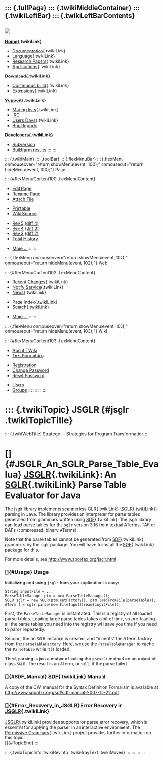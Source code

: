 ::: {.fullPage}
::: {.twikiMiddleContainer}
::: {.twikiLeftBar}
::: {.twikiLeftBarContents}
  ----------------------------------------------------------------------------------
  [![](../pub/Stratego/StrategoLogo/StrategoLogoTextlessWhite-100px.png)](WebHome)
  ----------------------------------------------------------------------------------

**[Home](WebHome){.twikiLink}**

-   [Documentation](StrategoDocumentation){.twikiLink}
-   [Language](StrategoLanguage){.twikiLink}
-   [Research Papers](StrategoPublications){.twikiLink}
-   [Applications](StrategoApplication){.twikiLink}

**[Download](StrategoDownload){.twikiLink}**

-   [Continuous build](ContinuousBuild){.twikiLink}
-   [Extensions](AdditionalPackageDownload){.twikiLink}

**[Support](StrategoSupport){.twikiLink}**

-   [Mailing lists](MailingList){.twikiLink}
-   [IRC](irc://irc.freenode.net/#stratego)
-   [Users Days](StrategoUsersDay){.twikiLink}
-   [Bug Reports](http://yellowgrass.org/project/StrategoXT)

**[Developers](StrategoDev){.twikiLink}**

-   [Subversion](https://svn.strategoxt.org/repos/StrategoXT/strategoxt/trunk)
-   [Buildfarm
    results](http://hydra.nixos.org/jobset/strategoxt/strategoxt-release/all)
:::
:::

::: {.twikiMain}
::: {.toolBar}
::: {.flexMenuBar}
::: {.flexMenu onmouseover="return showMenu(event, 100);" onmouseout="return hideMenu(event, 100);"}
Page

::: {#flexMenuContent100 .flexMenuContent}
-   [Edit
    Page](http://www.program-transformation.org/edit/Stratego/JSGLR?t=1536825367)
-   [Rename
    Page](http://www.program-transformation.org/rename/Stratego/JSGLR)
-   [Attach
    File](http://www.program-transformation.org/attach/Stratego/JSGLR)

<!-- -->

-   [Printable](http://www.program-transformation.org/view/Stratego/JSGLR?skin=print.pattern)
-   [Wiki
    Source](http://www.program-transformation.org/view/Stratego/JSGLR?skin=text&raw=on&contenttype=text/plain)

<!-- -->

-   [Rev
    5](http://www.program-transformation.org/view/Stratego/JSGLR?rev=1.5)
    [(diff 4)](http://www.program-transformation.org/rdiff/Stratego/JSGLR?rev1=1.5&rev2=1.4)
-   [Rev
    4](http://www.program-transformation.org/view/Stratego/JSGLR?rev=1.4)
    [(diff 3)](http://www.program-transformation.org/rdiff/Stratego/JSGLR?rev1=1.4&rev2=1.3)
-   [Rev
    3](http://www.program-transformation.org/view/Stratego/JSGLR?rev=1.3)
    [(diff 2)](http://www.program-transformation.org/rdiff/Stratego/JSGLR?rev1=1.3&rev2=1.2)
-   [Total
    History](http://www.program-transformation.org/rdiff/Stratego/JSGLR)

<!-- -->

-   [More
    \...](http://www.program-transformation.org/oops/Stratego/JSGLR?template=oopsmore&param1=1.5&param2=1.5)
:::
:::

::: {.flexMenu onmouseover="return showMenu(event, 102);" onmouseout="return hideMenu(event, 102);"}
Web

::: {#flexMenuContent102 .flexMenuContent}
-   [Recent Changes](WebChanges){.twikiLink}
-   [Notify Service](WebNotify){.twikiLink}
-   [News](WebNews){.twikiLink}

<!-- -->

-   [Page Index](WebIndex){.twikiLink}
-   [Search](WebSearch){.twikiLink}

<!-- -->

-   [More
    \...](http://www.program-transformation.org/oops/Stratego/JSGLR?template=oopsmore&param1=1.5&param2=1.5)
:::
:::

::: {.flexMenu onmouseover="return showMenu(event, 103);" onmouseout="return hideMenu(event, 103);"}
Wiki

::: {#flexMenuContent103 .flexMenuContent}
-   [About
    TWiki](http://www.program-transformation.org/view/TWiki/WebHome)
-   [Text
    Formatting](http://www.program-transformation.org/view/TWiki/TextFormattingRules)

<!-- -->

-   [Registration](http://www.program-transformation.org/view/TWiki/TWikiRegistration)
-   [Change
    Password](http://www.program-transformation.org/view/TWiki/ChangePassword)
-   [Reset
    Password](http://www.program-transformation.org/view/TWiki/ResetPassword)

<!-- -->

-   [Users](http://www.program-transformation.org/view/Main/TWikiUsers)
-   [Groups](http://www.program-transformation.org/view/Main/TWikiGroups)
:::
:::
:::
:::

::: {.twikiTopic}
JSGLR {#jsglr .twikiTopicTitle}
=====

::: {.twikiWebTitle}
Stratego \-- Strategies for Program Transformation
:::

[]{#JSGLR_An_SGLR_Parse_Table_Evalua} [JSGLR](JSGLR){.twikiLink}: An [SGLR](SGLR){.twikiLink} Parse Table Evaluator for Java
============================================================================================================================

The jsglr library implements scannerless [GLR](GLR){.twikiLink}
([SGLR](SGLR){.twikiLink}) parsing in Java. The library provides an
interpreter for parse tables generated from grammars written using
[SDF](SDF){.twikiLink}. The jsglr library can load parse tables for the
`sglr` version 3.16 from textual ATerms, TAF or BAFs (compressed, binary
ATerms).

Note that the parse tables cannot be generated from
[SDF](SDF){.twikiLink} grammars by the jsglr package. You will have to
install the [SDF](SDF){.twikiLink} package for this.

For more details, see <http://www.spoofax.org/jsglr.html>

### []{#Usage} Usage

Initializing and using `jsglr` from your application is easy:

    String inputFile = ...
    ParseTableManager ptm = new ParseTableManager();
    SGLR sglr = new SGLR(ptm.getFactory(), ptm.loadFromFile(parseTable));
    ATerm t = sglr.parse(new FileInputStream(inputFile));

First, the `ParseTableManager` is instantiated. This is a registry of
all loaded parse tables. Loading large parse tables takes a bit of time,
so pre-loading all the parse tables you need into the registry will save
you time if you need to parse repeatedly.

Second, the an `SGLR` instance is created, and \"inherits\" the ATerm
factory from the `ParseTableFactory`. Here, we use the
`ParseTableManager` to cache the `ParseTable` while it is loaded.

Third, parsing is just a matter of calling the `parse()` method on an
object of class `SGLR`. The result is an ATerm, or `null`, if the parse
failed.

### []{#SDF_Manual} [SDF](SDF){.twikiLink} Manual

A copy of the CWI manual for the Syntax Definition Formalism is
available at <http://www.spoofax.org/sdf/sdf-manual-2007-10-22.pdf>

### []{#Error_Recovery_in_JSGLR} Error Recovery in [JSGLR](JSGLR){.twikiLink}

[JSGLR](JSGLR){.twikiLink} provides supports for parse error recovery,
which is essential for applying the parser in an interactive
environment. The [Permissive Grammars](PermissiveGrammars){.twikiLink}
project provides further information on this topic.\
[]{#TopicEnd}
:::

::: {.twikiTopicInfo .twikiRevInfo .twikiGrayText .twikiMoved}
:::
:::
:::
:::
